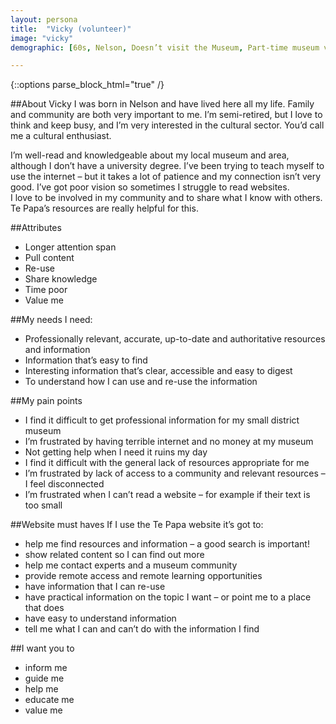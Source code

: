 ```yaml
---
layout: persona
title:  "Vicky (volunteer)"
image: "vicky"
demographic: [60s, Nelson, Doesn’t visit the Museum, Part-time museum volunteer]

---
```


{::options parse_block_html="true" /}
<div class="col">

##About Vicky
I was born in Nelson and have lived here all my life. Family and community are both very important to me.  I’m semi-retired, but I love to think and keep busy, and I’m very interested in the cultural sector. You’d call me a cultural enthusiast.

I’m well-read and knowledgeable about my local museum and area, although I don’t have a university degree. I’ve been trying to teach myself to use the internet – but it takes a lot of patience and my connection isn’t very good. I’ve got poor vision so sometimes I struggle to read websites.  
I love to be involved in my community and to share what I know with others. Te Papa’s resources are really helpful for this.

##Attributes
* Longer attention span
* Pull content
* Re-use
* Share knowledge
* Time poor
* Value me



</div>
<div class="col">

##My needs
I need:

* Professionally relevant, accurate, up-to-date and authoritative resources and information
* Information that’s easy to find
* Interesting information that’s clear, accessible and easy to digest
* To understand how I can use and re-use the information

##My pain points
* I find it difficult to get professional information for my small district museum
* I’m frustrated by having terrible internet and no money at my museum
* Not getting help when I need it ruins my day
* I find it difficult with the general lack of resources appropriate for me
* I’m frustrated by lack of access to a community and relevant resources – I feel disconnected
* I’m frustrated when I can’t read a website – for example if their text is too small



</div>
<div class="col">

##Website must haves
If I use the Te Papa website it’s got to:

* help me find resources and information – a good search is important!
* show related content so I can find out more
* help me contact experts and a museum community
* provide remote access and remote learning opportunities
* have information that I can re-use
* have practical information on the topic I want – or point me to a place that does
* have easy to understand information
* tell me what I can and can’t do with the information I find

##I want you to

* inform me
* guide me
* help me
* educate me
* value me

</div>

